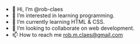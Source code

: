 - 👋 Hi, I’m @rob-claes
- 👀 I’m interested in learning programming.
- 🌱 I’m currently learning HTML & CSS.
- 💞️ I’m looking to collaborate on web development.
- 📫 How to reach me rob.m.claes@gmail.com

<!---
rob-claes/rob-claes is a ✨ special ✨ repository because its `README.md` (this file) appears on your GitHub profile.
You can click the Preview link to take a look at your changes.
--->

